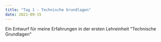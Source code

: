 ```yaml
---
title: "Tag 1 - Technische Grundlagen"
date: 2021-09-15
---
```


Ein Entwurf für meine Erfahrungen in der ersten Lehreinheit "Technische Grundlagen"
